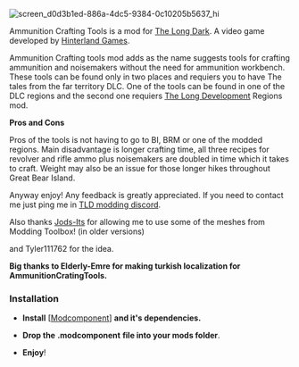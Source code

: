 ![screen_d0d3b1ed-886a-4dc5-9384-0c10205b5637_hi](https://github.com/user-attachments/assets/32c37c08-5d29-4983-8d82-fb6270b36497)

Ammunition Crafting Tools is a mod for [The Long Dark](https://www.thelongdark.com). 
A video game developed by [Hinterland Games](https://hinterlandgames.com/).

Ammunition Crafting tools mod adds as the name suggests tools for crafting ammunition and noisemakers without the need for ammunition workbench.
These tools can be found only in two places and requiers you to have The tales from the far territory DLC.
One of the tools can be found in one of the DLC regions and the second one requiers [The Long Development](https://discord.gg/97xM7k8nCH) Regions mod.

**Pros and Cons**

Pros of the tools is not having to go to BI, BRM or one of the modded regions.
Main disadvantage is longer crafting time, all three recipes for revolver and rifle ammo plus noisemakers are doubled in time
which it takes to craft. Weight may also be an issue for those longer hikes throughout Great Bear Island.

Anyway enjoy! Any feedback is greatly appreciated.
If you need to contact me just ping me in [TLD modding discord](https://discord.com/invite/nb2jQez).

Also thanks [Jods-Its](https://github.com/Jods-Its) for allowing me to use some of the meshes from Modding Toolbox! (in older versions)

and Tyler111762 for the idea.

**Big thanks to Elderly-Emre for making turkish localization for AmmunitionCratingTools.**

### Installation

- **Install** [[Modcomponent](https://github.com/dommrogers/ModComponent/releases/tag/6.3.1)] **and it's dependencies.**

- **Drop the** **.modcomponent** **file into your mods folder**.
- **Enjoy**!
